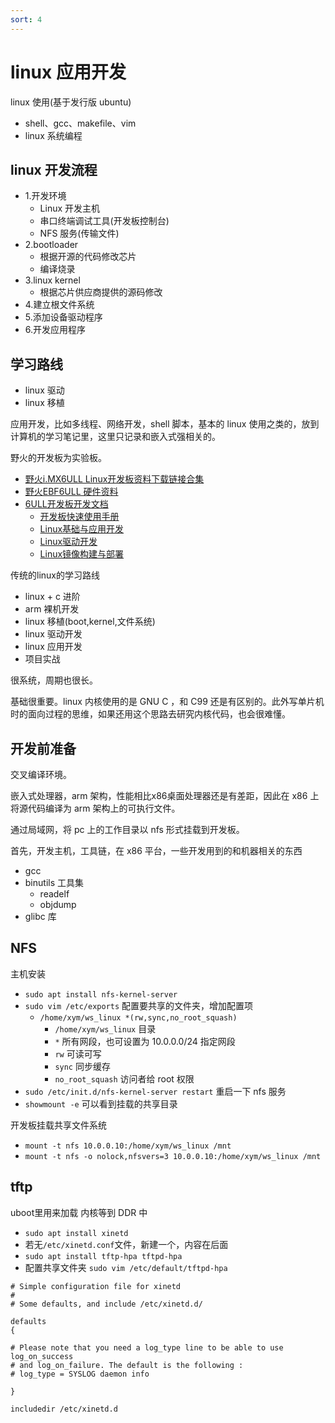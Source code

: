 ```yaml
---
sort: 4
---
```

# linux 应用开发

linux 使用(基于发行版 ubuntu)
- shell、gcc、makefile、vim
- linux 系统编程

## linux 开发流程

- 1.开发环境
  - Linux 开发主机
  - 串口终端调试工具(开发板控制台)
  - NFS 服务(传输文件)
- 2.bootloader
  - 根据开源的代码修改芯片
  - 编译烧录
- 3.linux kernel
  - 根据芯片供应商提供的源码修改
- 4.建立根文件系统
- 5.添加设备驱动程序
- 6.开发应用程序

## 学习路线

- linux 驱动
- linux 移植


应用开发，比如多线程、网络开发，shell 脚本，基本的 linux 使用之类的，放到计算机的学习笔记里，这里只记录和嵌入式强相关的。

野火的开发板为实验板。

- [野火i.MX6ULL Linux开发板资料下载链接合集](https://doc.embedfire.com/products/link/zh/latest/linux/ebf_i.mx6ull.html)
- [野火EBF6ULL 硬件资料](https://doc.embedfire.com/linux/imx6/hardware/zh/latest/index.html)
- [6ULL开发板开发文档](https://doc.embedfire.com/products/link/zh/latest/linux/ebf_i.mx6ull_doc.html)
  - [开发板快速使用手册](https://doc.embedfire.com/linux/imx6/quick_start/zh/latest/index.html)
  - [Linux基础与应用开发](https://doc.embedfire.com/linux/imx6/linux_base/zh/latest/index.html)
  - [Linux驱动开发](https://doc.embedfire.com/linux/imx6/driver/zh/latest/index.html)
  - [Linux镜像构建与部署](https://doc.embedfire.com/lubancat/build_and_deploy/zh/latest/index.html#)


传统的linux的学习路线
- linux + c 进阶
- arm 裸机开发
- linux 移植(boot,kernel,文件系统)
- linux 驱动开发
- linux 应用开发
- 项目实战

很系统，周期也很长。

基础很重要。linux 内核使用的是 GNU C ，和 C99 还是有区别的。此外写单片机时的面向过程的思维，如果还用这个思路去研究内核代码，也会很难懂。


## 开发前准备

交叉编译环境。

嵌入式处理器，arm 架构，性能相比x86桌面处理器还是有差距，因此在 x86 上将源代码编译为 arm 架构上的可执行文件。

通过局域网，将 pc 上的工作目录以 nfs 形式挂载到开发板。

首先，开发主机，工具链，在 x86 平台，一些开发用到的和机器相关的东西

- gcc
- binutils 工具集
  - readelf
  - objdump
- glibc 库

## NFS 

主机安装

- `sudo apt install nfs-kernel-server`
- `sudo vim /etc/exports` 配置要共享的文件夹，增加配置项
  - `/home/xym/ws_linux *(rw,sync,no_root_squash)`
    - `/home/xym/ws_linux` 目录
    - `*` 所有网段，也可设置为 10.0.0.0/24 指定网段
    - `rw` 可读可写
    - `sync` 同步缓存
    - `no_root_squash` 访问者给 root 权限
- `sudo /etc/init.d/nfs-kernel-server restart` 重启一下 nfs 服务
- `showmount -e` 可以看到挂载的共享目录

开发板挂载共享文件系统
- `mount -t nfs 10.0.0.10:/home/xym/ws_linux /mnt`
- `mount -t nfs -o nolock,nfsvers=3 10.0.0.10:/home/xym/ws_linux /mnt`


## tftp

uboot里用来加载 内核等到 DDR 中


- `sudo apt install xinetd`
- 若无`/etc/xinetd.conf`文件，新建一个，内容在后面
- `sudo apt install tftp-hpa tftpd-hpa`
- 配置共享文件夹 `sudo vim /etc/default/tftpd-hpa`






```
# Simple configuration file for xinetd
#
# Some defaults, and include /etc/xinetd.d/

defaults
{

# Please note that you need a log_type line to be able to use log_on_success
# and log_on_failure. The default is the following :
# log_type = SYSLOG daemon info

}

includedir /etc/xinetd.d
```
